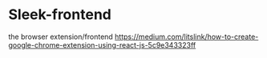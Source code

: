 # Sleek-frontend
the browser extension/frontend
https://medium.com/litslink/how-to-create-google-chrome-extension-using-react-js-5c9e343323ff

